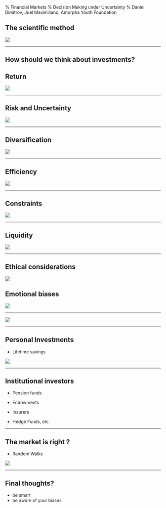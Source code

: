 % Financial Markets
% Decision Making under Uncertainty
% Daniel Dimitrov, Juel Maximiliano, Amorpha Youth Foundation


The scientific method
--------

![](images/ovg.jpg)

--------

How should we think about investments? 
--------

Return 
--------

![](images/bull.jpg)

--------

Risk and Uncertainty
--------

![](images/risk.jpg)

--------

Diversification
--------

![](images/divers.jpg)

--------

Efficiency
--------

![](images/eff.png)

--------

Constraints
--------

![](images/constraints.jpg)

--------

Liquidity
--------

![](images/liquidity.jpg)

--------

Ethical considerations 
--------

![](images/ethical.png)

Emotional biases
--------
![](images/Thinking_Fast_and_Slow.jpg)

--------

![](images/18-cognitive-bias-examples-share.jpg)

--------

Personal Investments
--------

- Lifetime savings

![](images/savings.jpeg)

--------

Institutional investors
--------

- Pension funds

- Endowments

- Insurers

- Hedge Funds, etc. 

--------

The market is right ?
--------

- Random Walks

![](images/Random_Walk.jpg)

--------

Final thoughts? 
--------

- be smart
- be aware of your biases